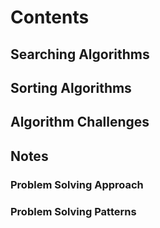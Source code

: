 # Contents

## Searching Algorithms

## Sorting Algorithms

## Algorithm Challenges

## Notes

### Problem Solving Approach

### Problem Solving Patterns